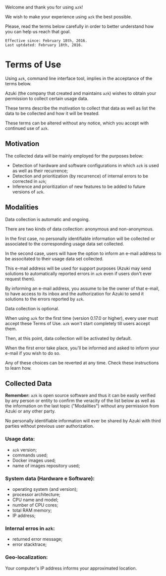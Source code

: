 Welcome and thank you for using `azk`!

We wish to make your experience using `azk` the best possible.

Please, read the terms below carefully in order to better understand how you can help us reach that goal.

```
Effective since: February 18th, 2016.
Last uptdated: February 18th, 2016.
```

# Terms of Use

Using `azk`, command line interface tool, implies in the acceptance of the terms below.

Azuki (the company that created and maintains `azk`) wishes to obtain your permission to collect certain usage data.

These terms describe the motivation to collect that data as well as list the data to be collected and how it will be treated.

These terms can be altered without any notice, which you accept with continued use of `azk`.

## Motivation

The collected data will be mainly employed for the purposes below:

+ Detection of hardware and software configurations in which `azk` is used as well as their recurrence;
+ Detection and prioritization (by recurrence) of internal errors to be corrected in `azk`;
+ Inference and prioritization of new features to be added to future versions of `azk`.

## Modalities

Data collection is automatic and ongoing.

There are two kinds of data collection: anonymous and non-anonymous.

In the first case, no personally identifiable information will be collected or associated to the corresponding usage data set collected.

In the second case, users will have the option to inform an e-mail address to be associtated to their usage data set collected.

This e-mail address will be used for support purposes (Azuki may send solutions to automatically reported errors in `azk` even if users don't ever request them).

By informing an e-mail address, you assume to be the owner of that e-mail, to have access to its inbox and the authorization for Azuki to send it solutions to the errors reported by `azk`.

Data collection is optional.

When using `azk` for the first time (version 0.17.0 or higher), every user must accept these Terms of Use. `azk` won't start completely till users accept them.

Then, at this point, data collection will be activated by default.

When the first error take place, you'll be informed and asked to inform your e-mail if you wish to do so.

Any of these choices can be reverted at any time. Check these instructions to learn how.

## Collected Data

**Remember:** `azk` is open source software and thus it can be easily verified by any person or entity to confirm the veracity of the list below as well as the information on the last topic ("Modalities") without any permission from Azuki or any other party.

No personally identifiable information will ever be shared by Azuki with third parties without previous user authorization.

### Usage data:

+ `azk` version;
+ commands used;
+ Docker images used;
+ name of images repository used;

### System data (Hardware e Software):

+ operating system (and version);
+ processor architecture;
+ CPU name and model;
+ number of CPU cores;
+ total RAM memory;
+ IP address;

### Internal erros in `azk`:

+ returned error message;
+ error stacktrace;

### Geo-localization:

Your computer's IP address informs your approximated location.
